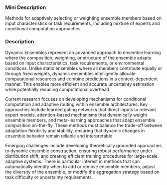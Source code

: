 ### Mini Description

Methods for adaptively selecting or weighting ensemble members based on input characteristics or task requirements, including mixture of experts and conditional computation approaches.

### Description

Dynamic Ensembles represent an advanced approach to ensemble learning where the composition, weighting, or structure of the ensemble adapts based on input characteristics, task requirements, or environmental conditions. Unlike static ensembles where all members contribute equally or through fixed weights, dynamic ensembles intelligently allocate computational resources and combine predictions in a context-dependent manner. This enables more efficient and accurate uncertainty estimation while potentially reducing computational overhead.

Current research focuses on developing mechanisms for conditional computation and adaptive routing within ensemble architectures. Key approaches include learned gating networks that direct inputs to relevant expert models, attention-based mechanisms that dynamically weight ensemble members, and meta-learning approaches that adapt ensemble composition on-the-fly. These methods must balance the trade-off between adaptation flexibility and stability, ensuring that dynamic changes in ensemble behavior remain reliable and interpretable.

Emerging challenges include developing theoretically grounded approaches to dynamic ensemble construction, ensuring robust performance under distribution shift, and creating efficient training procedures for large-scale adaptive systems. There is particular interest in methods that can automatically identify when to add or remove ensemble members, adjust the diversity of the ensemble, or modify the aggregation strategy based on task difficulty or uncertainty requirements.
